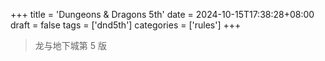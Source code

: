 +++
title = 'Dungeons & Dragons 5th'
date = 2024-10-15T17:38:28+08:00
draft = false
tags = ['dnd5th']
categories = ['rules']
+++

> 龙与地下城第 5 版
